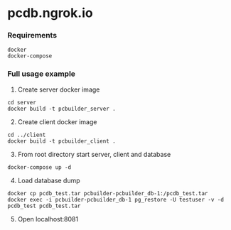 # pcdb.ngrok.io
### Requirements
```
docker
docker-compose
```

### Full usage example

1. Create server docker image
```
cd server
docker build -t pcbuilder_server .
```

2. Create client docker image
```
cd ../client
docker build -t pcbuilder_client .
```

3. From root directory start server, client and database
```
docker-compose up -d
```

4. Load database dump
```
docker cp pcdb_test.tar pcbuilder-pcbuilder_db-1:/pcdb_test.tar
docker exec -i pcbuilder-pcbuilder_db-1 pg_restore -U testuser -v -d pcdb_test pcdb_test.tar
```

5. Open localhost:8081